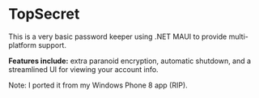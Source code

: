 # TopSecret
This is a very basic password keeper using .NET MAUI to provide multi-platform support.

**Features include:** extra paranoid encryption, automatic shutdown, and a streamlined UI for viewing your account info.

Note: I ported it from my Windows Phone 8 app (RIP).
